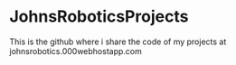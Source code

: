 # JohnsRoboticsProjects
This is the github where i share the code of my projects at johnsrobotics.000webhostapp.com
